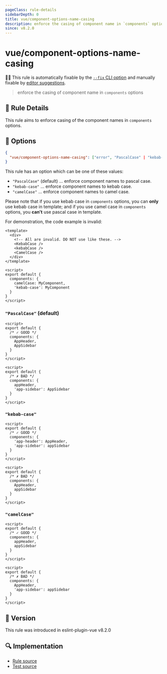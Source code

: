 ```yaml
---
pageClass: rule-details
sidebarDepth: 0
title: vue/component-options-name-casing
description: enforce the casing of component name in `components` options
since: v8.2.0
---
```

# vue/component-options-name-casing

🔧💡 This rule is automatically fixable by the [`--fix` CLI option](https://eslint.org/docs/latest/user-guide/command-line-interface#--fix) and manually fixable by [editor suggestions](https://eslint.org/docs/developer-guide/working-with-rules#providing-suggestions).

<!-- end auto-generated rule header -->

> enforce the casing of component name in `components` options

## :book: Rule Details

This rule aims to enforce casing of the component names in `components` options.

## :wrench: Options

```json
{
  "vue/component-options-name-casing": ["error", "PascalCase" | "kebab-case" | "camelCase"]
}
```

This rule has an option which can be one of these values:

- `"PascalCase"` (default) ... enforce component names to pascal case.
- `"kebab-case"` ... enforce component names to kebab case.
- `"camelCase"` ... enforce component names to camel case.

Please note that if you use kebab case in `components` options,
you can **only** use kebab case in template;
and if you use camel case in `components` options,
you **can't** use pascal case in template.

For demonstration, the code example is invalid:

```vue
<template>
  <div>
    <!-- All are invalid. DO NOT use like these. -->
    <KebabCase />
    <kebabCase />
    <CamelCase />
  </div>
</template>

<script>
export default {
  components: {
    camelCase: MyComponent,
    'kebab-case': MyComponent
  }
}
</script>
```

### `"PascalCase"` (default)

<eslint-code-block fix :rules="{'vue/component-options-name-casing': ['error']}">

```vue
<script>
export default {
  /* ✓ GOOD */
  components: {
    AppHeader,
    AppSidebar
  }
}
</script>
```

</eslint-code-block>

<eslint-code-block fix :rules="{'vue/component-options-name-casing': ['error']}">

```vue
<script>
export default {
  /* ✗ BAD */
  components: {
    appHeader,
    'app-sidebar': AppSidebar
  }
}
</script>
```

</eslint-code-block>

### `"kebab-case"`

<eslint-code-block fix :rules="{'vue/component-options-name-casing': ['error', 'kebab-case']}">

```vue
<script>
export default {
  /* ✓ GOOD */
  components: {
    'app-header': AppHeader,
    'app-sidebar': appSidebar
  }
}
</script>
```

</eslint-code-block>

<eslint-code-block fix :rules="{'vue/component-options-name-casing': ['error', 'kebab-case']}">

```vue
<script>
export default {
  /* ✗ BAD */
  components: {
    AppHeader,
    appSidebar
  }
}
</script>
```

</eslint-code-block>

### `"camelCase"`

<eslint-code-block fix :rules="{'vue/component-options-name-casing': ['error', 'camelCase']}">

```vue
<script>
export default {
  /* ✓ GOOD */
  components: {
    appHeader,
    appSidebar
  }
}
</script>
```

</eslint-code-block>

<eslint-code-block fix :rules="{'vue/component-options-name-casing': ['error', 'camelCase']}">

```vue
<script>
export default {
  /* ✗ BAD */
  components: {
    AppHeader,
    'app-sidebar': appSidebar
  }
}
</script>
```

</eslint-code-block>

## :rocket: Version

This rule was introduced in eslint-plugin-vue v8.2.0

## :mag: Implementation

- [Rule source](https://github.com/vuejs/eslint-plugin-vue/blob/master/lib/rules/component-options-name-casing.js)
- [Test source](https://github.com/vuejs/eslint-plugin-vue/blob/master/tests/lib/rules/component-options-name-casing.js)

